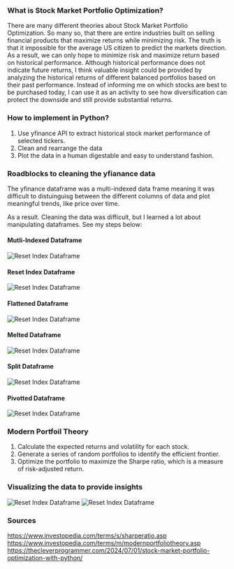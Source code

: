 ### What is Stock Market Portfolio Optimization?

There are many different theories about Stock Market Portfolio Optimization. So many so, that there are entire industries built on selling financial products that maximize returns while minimizing risk. 
The truth is that it impossible for the average US citizen to predict the markets direction. As a result, we can only hope to minimize risk and maximize return based on historical performance. Although historical performance does not indicate future returns, I think valuable insight could be provided by analyzing the historical returns of different balanced portfolios based on their past performance. Instead of informing me on which stocks are best to be purchased today, I can use it as an activity to see how diversification can protect the downside and still provide substantial returns. 


### How to implement in Python?

1. Use yfinance API to extract historical stock market performance of selected tickers.
2. Clean and rearrange the data
3. Plot the data in a human digestable and easy to understand fashion. 

### Roadblocks to cleaning the yfianance data

The yfinance dataframe was a multi-indexed data frame meaning it was difficult to distuinguisg between the different columns of data and plot meaningful trends, like price over time.

As a result.
Cleaning the data was difficult, but I learned a lot about manipulating dataframes. See my steps below: 

#### Mutli-Indexed Dataframe

<picture>
    <source media="(prefers-color-scheme: dark)" srcset="https://github.com/danielsbrown3/Pictures/blob/440544d94cbb2d7b2289f347860febcfcadd0c25/Original_DF.jpg">
    <img alt="Reset Index Dataframe" src="https://github.com/danielsbrown3/Pictures/blob/440544d94cbb2d7b2289f347860febcfcadd0c25/Original_DF.jpg">
</picture>

#### Reset Index Dataframe

<picture>
    <source media="(prefers-color-scheme: dark)" srcset="https://github.com/danielsbrown3/Pictures/blob/440544d94cbb2d7b2289f347860febcfcadd0c25/Reset_DF.jpg">
    <img alt="Reset Index Dataframe" src="https://github.com/danielsbrown3/Pictures/blob/440544d94cbb2d7b2289f347860febcfcadd0c25/Reset_DF.jpg">
</picture>

#### Flattened Dataframe

<picture>
    <source media="(prefers-color-scheme: dark)" srcset="https://github.com/danielsbrown3/Pictures/blob/440544d94cbb2d7b2289f347860febcfcadd0c25/Flattened_DF.jpg">
    <img alt="Reset Index Dataframe" src="https://github.com/danielsbrown3/Pictures/blob/440544d94cbb2d7b2289f347860febcfcadd0c25/Flattened_DF.jpg">
</picture>


#### Melted Dataframe

<picture>
    <source media="(prefers-color-scheme: dark)" srcset="https://github.com/danielsbrown3/Pictures/blob/440544d94cbb2d7b2289f347860febcfcadd0c25/Melted_DF.jpg">
    <img alt="Reset Index Dataframe" src="https://github.com/danielsbrown3/Pictures/blob/440544d94cbb2d7b2289f347860febcfcadd0c25/Melted_DF.jpg">
</picture>



#### Split Dataframe

<picture>
    <source media="(prefers-color-scheme: dark)" srcset="https://github.com/danielsbrown3/Pictures/blob/440544d94cbb2d7b2289f347860febcfcadd0c25/Split_DF.jpg">
    <img alt="Reset Index Dataframe" src="https://github.com/danielsbrown3/Pictures/blob/440544d94cbb2d7b2289f347860febcfcadd0c25/Split_DF.jpg">
</picture>



#### Pivotted Dataframe

<picture>
    <source media="(prefers-color-scheme: dark)" srcset="https://github.com/danielsbrown3/Pictures/blob/440544d94cbb2d7b2289f347860febcfcadd0c25/Pivotted_DF.jpg">
    <img alt="Reset Index Dataframe" src="https://github.com/danielsbrown3/Pictures/blob/440544d94cbb2d7b2289f347860febcfcadd0c25/Pivotted_DF.jpg">
</picture>


### Modern Portfoil Theory

1. Calculate the expected returns and volatility for each stock.
2. Generate a series of random portfolios to identify the efficient frontier.
3. Optimize the portfolio to maximize the Sharpe ratio, which is a measure of risk-adjusted return.
    
### Visualizing the data to provide insights
<picture>
    <source media="(prefers-color-scheme: dark)" srcset="https://github.com/danielsbrown3/Pictures/blob/main/Top_Market_Cap_Portfolio.jpg">
    <img alt="Reset Index Dataframe" src="https://github.com/danielsbrown3/Pictures/blob/main/Top_Market_Cap_Portfolio.jpg">
</picture>

<picture>
    <source media="(prefers-color-scheme: dark)" srcset="https://github.com/danielsbrown3/Pictures/blob/main/Index_Portfolio.jpg">
    <img alt="Reset Index Dataframe" src="https://github.com/danielsbrown3/Pictures/blob/main/Index_Portfolio.jpg">
</picture>


### Sources
https://www.investopedia.com/terms/s/sharperatio.asp
https://www.investopedia.com/terms/m/modernportfoliotheory.asp 
https://thecleverprogrammer.com/2024/07/01/stock-market-portfolio-optimization-with-python/ 

